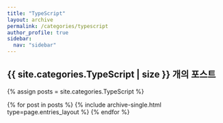 ```yaml
---
title: "TypeScript"
layout: archive
permalink: /categories/typescript
author_profile: true
sidebar:
  nav: "sidebar"
---
```


## <h2> {{ site.categories.TypeScript | size }} 개의 포스트 </h2>

{% assign posts = site.categories.TypeScript %}

{% for post in posts %}
{% include archive-single.html type=page.entries_layout %}
{% endfor %}
